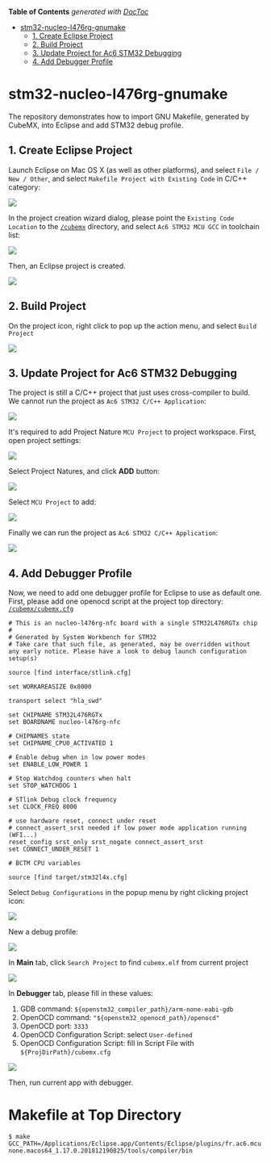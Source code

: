 <!-- START doctoc generated TOC please keep comment here to allow auto update -->
<!-- DON'T EDIT THIS SECTION, INSTEAD RE-RUN doctoc TO UPDATE -->
**Table of Contents**  *generated with [DocToc](https://github.com/thlorenz/doctoc)*

- [stm32-nucleo-l476rg-gnumake](#stm32-nucleo-l476rg-gnumake)
  - [1. Create Eclipse Project](#1-create-eclipse-project)
  - [2. Build Project](#2-build-project)
  - [3. Update Project for Ac6 STM32 Debugging](#3-update-project-for-ac6-stm32-debugging)
  - [4. Add Debugger Profile](#4-add-debugger-profile)

<!-- END doctoc generated TOC please keep comment here to allow auto update -->

# stm32-nucleo-l476rg-gnumake

The repository demonstrates how to import GNU Makefile, generated by CubeMX, into Eclipse and add STM32 debug profile.


## 1. Create Eclipse Project

Launch Eclipse on Mac OS X (as well as other platforms), and select `File / New / Other`, and select `Makefile Project with Existing Code` in C/C++ category:

![](screenshots/eclipse-11.png)

In the project creation wizard dialog, please point the `Existing Code Location` to the [`/cubemx`](/cubemx) directory, and select `Ac6 STM32 MCU GCC` in toolchain list:

![](screenshots/eclipse-12.png)

Then, an Eclipse project is created.

![](screenshots/eclipse-13.png)



## 2. Build Project

On the project icon, right click to pop up the action menu, and select `Build Project`

![](screenshots/eclipse-21.png)


## 3. Update Project for Ac6 STM32 Debugging

The project is still a C/C++ project that just uses cross-compiler to build. We cannot run the project as `Ac6 STM32 C/C++ Application`:

![](screenshots/eclipse-30.png)

It's required to add Project Nature `MCU Project` to project workspace. First, open project settings:

![](screenshots/eclipse-31.png)

Select Project Natures, and click **ADD** button:

![](screenshots/eclipse-32.png)

Select `MCU Project` to add:

![](screenshots/eclipse-33.png)

Finally we can run the project as `Ac6 STM32 C/C++ Application`:

![](screenshots/eclipse-34.png)


## 4. Add Debugger Profile

Now, we need to add one debugger profile for Eclipse to use as default one. First, please add one openocd script at the project top directory: [`/cubemx/cubemx.cfg`](/cubemx/cubemx.cfg)

```text
# This is an nucleo-l476rg-nfc board with a single STM32L476RGTx chip
#
# Generated by System Workbench for STM32
# Take care that such file, as generated, may be overridden without any early notice. Please have a look to debug launch configuration setup(s)

source [find interface/stlink.cfg]

set WORKAREASIZE 0x8000

transport select "hla_swd"

set CHIPNAME STM32L476RGTx
set BOARDNAME nucleo-l476rg-nfc

# CHIPNAMES state
set CHIPNAME_CPU0_ACTIVATED 1

# Enable debug when in low power modes
set ENABLE_LOW_POWER 1

# Stop Watchdog counters when halt
set STOP_WATCHDOG 1

# STlink Debug clock frequency
set CLOCK_FREQ 8000

# use hardware reset, connect under reset
# connect_assert_srst needed if low power mode application running (WFI...)
reset_config srst_only srst_nogate connect_assert_srst
set CONNECT_UNDER_RESET 1

# BCTM CPU variables

source [find target/stm32l4x.cfg]
```

Select `Debug Configurations` in the popup menu by right clicking project icon:

![](screenshots/eclipse-41.png)

New a debug profile:

![](screenshots/eclipse-42.png)

In **Main** tab, click `Search Project` to find `cubemx.elf` from current project

![](screenshots/eclipse-43.png)

In **Debugger** tab, please fill in these values:

1. GDB command: `${openstm32_compiler_path}/arm-none-eabi-gdb`
2. OpenOCD command: `"${openstm32_openocd_path}/openocd"`
3. OpenOCD port: `3333`
4. OpenOCD Configuration Script: select `User-defined`
5. OpenOCD Configuration Script: fill in Script File with `${ProjDirPath}/cubemx.cfg`

![](screenshots/eclipse-44.png)

Then, run current app with debugger.




# Makefile at Top Directory

```text
$ make GCC_PATH=/Applications/Eclipse.app/Contents/Eclipse/plugins/fr.ac6.mcu.externaltools.arm-none.macos64_1.17.0.201812190825/tools/compiler/bin
```
